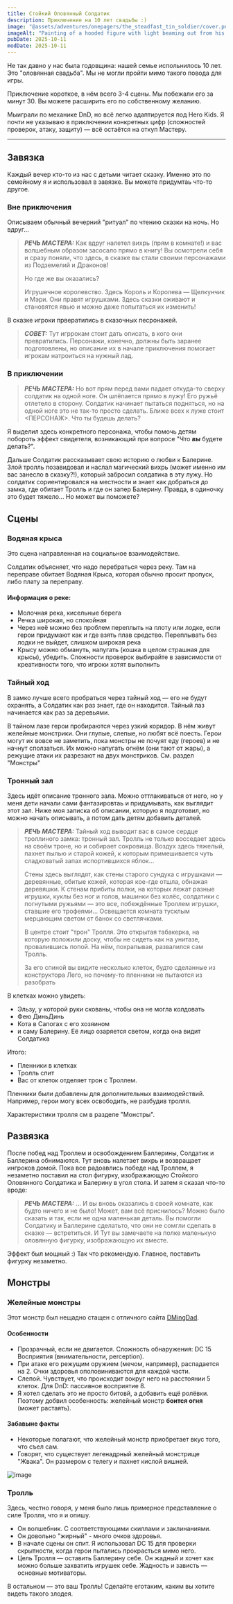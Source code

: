 ```yaml
---
title: Стойкий Оловянный Солдатик
description: Приключение на 10 лет свадьбы :)
image: "@assets/adventures/onepagers/the_steadfast_tin_soldier/cover.png"
imageAlt: "Painting of a hooded figure with light beaming out from his chest"
pubDate: 2025-10-11
modDate: 2025-10-11
---
```


Не так давно у нас была годовщина: нашей семье испольнилось 10 лет. Это "оловянная свадьба". Мы не могли пройти мимо такого повода для игры.

Приключение короткое, в нём всего 3-4 сцены. Мы побежали его за минут 30. Вы можете расширить его по собственному желанию.

Мыиграли по механике DnD, но всё легко адаптируется под Hero Kids. Я почти не указываю в приключении конкретных цифр (сложностей проверок, атаку, защиту) — всё остаётся на откуп Мастеру.

---

## Завязка

Каждый вечер кто-то из нас с детьми читает сказку. Именно это по семейному я и использовал в завязке. Вы можете придумтаь что-то другое.

### Вне приключения

Описываем обычный вечерний "ритуал" по чтению сказки на ночь. Но вдруг...

> **_РЕЧЬ МАСТЕРА:_** Как вдруг налетел вихрь (прям в комнате!) и вас волшебным образом засосало прямо в книгу! Вы осмотрели себя и сразу поняли, что здесь, в сказке вы стали своими персонажами из Подземелий и Драконов!
>
> Но где же вы оказались?
>
> Игрушечное королевство. Здесь Король и Королева — Щелкунчик и Мэри. Они правят игрушками. Здесь сказки оживают и становятся явью и можно даже попытаться их изменить!

В сказке игроки првератились в сказочных песронажей.

> **_СОВЕТ:_**  Тут игррокам стоит дать описать, в кого они превратились. Персонажи, конечно, должны быть заранее подготовлены, но описание их в начале приключения помогает игрокам натроиться на нужный лад.

### В приключении

> **_РЕЧЬ МАСТЕРА:_** Но вот прям перед вами падает откуда-то сверху солдатик на одной ноге. Он шлёпается прямо в лужу! Его ружьё отлетело в сторону. Солдатик начинает пытаться подняться, но на одной ноге это не так-то просто сделать. Ближе всех к луже стоит <ПЕРСОНАЖ>. Что ты будешь делать?

Я выделил здесь конкретного персонажа, чтобы помочь детям побороть эффект свидетеля, возникающий при вопросе "Что ***вы*** будете делать?".

Дальше Солдатик рассказывает свою историю о любви к Балерине. Злой тролль позавидовал и наслал магический вихрь (может именно им вас занесло в сказку?!), который забросил солдатика в эту лужу. Но солдатик сориентировался на местности и знает как добраться до замка, где обитает Тролль и где он запер Балерину. Правда, в одиночку это будет тяжело... Но может вы поможете?

## Сцены
### Водяная крыса
Это сцена направленная на социальное взаимодействие.

Солдатик объясняет, что надо перебраться через реку. Там на переправе обитает Водяная Крыса, которая обычно просит пропуск, либо плату за переправу.

#### Информация о реке:
- Молочная река, кисельные берега
- Речка широкая, но спокойная
- Через неё можно без проблем переплыть на плоту или лодке, если герои придумают как и где взять плав средство. Переплывать без лодки не выйдет, слишком широкая река
- Крысу можно обмануть, напугать (кошка в целом страшная для крысы), убедить. Сложности проверок выбирайте в зависимости от креативности того, что игроки хотят выполнить

### Тайный ход
В замко лучше всего пробраться через тайный ход — его не будут охранять, а Солдатик как раз знает, где он находится. Тайный лаз начинается как раз за деревьями.

В тайном лазе герои пробираются через узкий коридор. В нём живут желейные монстрики. Они глупые, слепые, но любят всё поесть. Герои могут их вовсе не заметить, пока монстры не почуят еду (героев) и не начнут сползаться. Их можно напугать огнём (они тают от жары), а режущие атаки их разрезают на двух монстриков. См. раздел "Монстры"

### Тронный зал

Здесь идёт описание тронного зала. Можно оттлакиваться от него, но у меня дети начали сами фантазировтаь и придумывать, как выглядит этот зал. Ниже моя записка об описании, которую я подготовил, но можно начать описывать, а потом дать детям добавить деталей.

> **_РЕЧЬ МАСТЕРА:_** Тайный ход выводит вас в самое сердце троллиного замка: тронный зал. Тролль не только восседает здесь на своём троне, но и собирает сокровища. Воздух здесь тяжелый, пахнет пылью и старой кожей, к которым примешивается чуть сладковатый запах испортившихся яблок...
>
> Стены здесь выглядят, как стены старого сундука с игрушками — деревянные, обитые кожей, которая кое-где отшла, обнажая деревяшки. К стенам прибиты полки, на которых лежат разные игрушки, куклы без ног и голов, машинки без колёс, солдатики с погнутыми ружьями — это все, побеждённые Троллем игрушки, ставшие его трофеями... Освещается комната тусклым мерцающим светом от банок со светлячками.
>
> В центре стоит "трон" Тролля. Это открытая табакерка, на которую положили доску, чтобы не сидеть как на унитазе, провалившись попой. На нём, похрапывая, развалился сам Тролль.
>
> За его спиной вы видите несколько клеток, будто сделанные из конструктора Лего, но почему-то пленники не пытаются из разобрать

В клетках можно увидеть:
- Эльзу, у которой руки скованы, чтобы она не могла колдовать
- Фею ДиньДинь
- Кота в Сапогах с его хозяином
- и саму Балерину. Её лицо озаряется светом, когда она видит Солдатика

Итого:
- Пленники в клетках
- Тролль спит
- Вас от клеток отделяет трон с Троллем.

Пленники были добавлены для дополнительных взаимодействий. Например, герои могу всех освободить, не разбудив тролля.

Характеристики тролля см в разделе "Монстры".

## Развязка

После побед над Троллем и освобождением Баллерины, Солдатик и Баллерина обнимаются. Тут вновь налетает вихрь и возвращает ингроков домой. Пока все радоавлись победе над Троллем, я незаметно поставил на стол фигурку, изображающую Стойкого Оловянного Солдатика и Балерину в угол стола. И затем я сказал что-то вроде:
> **_РЕЧЬ МАСТЕРА:_** ... И вы вновь оказались в своей комнате, как будто ничего и не было! Может, вам всё приснилось? Можно было сказать и так, если не одна маленькая деталь. Вы помогли Солдатику и Баллерине сделатьто, что они не сомгли сделать в сказке — встретиться. И Тут вы замечаете на полке маленькую оловянную фигурку, изображающую их вместе.

Эффект был мощный :) Так что рекомендую. Главное, поставить фигурку незаметно.

## Монстры
### Желейные монстры
Этот монстр был нещадно стащен с отличного сайта [DMingDad](https://dmingdad.com/gummy-ooze/).

#### Особенности
- Прозрачный, если не двигается. Сложность обнаружения: DC 15 Восприятия (внимательности, perception).
- При атаке его режущим оружием (мечом, например), распадается на 2. Очки здоровья ополовиниваются для каждой части.
- Слепой. Чувствует, что происходит вокруг него на расстоянии 5 клеток. Для DnD: пассивное восприятие 8.
- Я хотел сделать это не просто битовй, а добавить ещё ролёвки. Поэтому добвил особенность: желейный монстр **боится огня** (может растаять).

#### Забавыне факты
 - Некоторые полагают, что желейный монстр приобретает вкус того, что съел сам.
 - Говорят, что существует легенадрный желейный монстрище "Жвака". Он размером с телегу и пахнет кислой вишней.

![image](@assets/adventures/onepagers/the_steadfast_tin_soldier/gummy-ooze.png "Желейный Монстр")

### Тролль
Здесь, честно говоря, у меня было лишь примерное представление о силе Тролля, что я и опишу.
- Он волшебник. С соответствующими скиллами и заклинаниями.
- Он довольно "жирный" - много очков здоровья.
- В начале сцены он спит. Я использовал DC 15 для проверки скрытности, когда герои пытались прокрасться мимо него.
- Цель Тролля — оставить Баллерину себе. Он жадный и хочет как можно больше захватить игрушек себе. Жадность и зависть — основные мотиваторы.

В остальном — это ваш Тролль! Сделайте еготаким, каким вы хотите видеть такого злодея.
